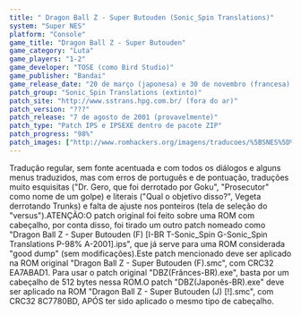 ```yaml
---
title: " Dragon Ball Z - Super Butouden (Sonic_Spin Translations)"
system: "Super NES"
platform: "Console"
game_title: "Dragon Ball Z - Super Butouden"
game_category: "Luta"
game_players: "1-2"
game_developer: "TOSE (como Bird Studio)"
game_publisher: "Bandai"
game_release_date: "20 de março (japonesa) e 30 de novembro (francesa) de 1993"
patch_group: "Sonic_Spin Translations (extinto)"
patch_site: "http://www.sstrans.hpg.com.br/ (fora do ar)"
patch_version: "???"
patch_release: "7 de agosto de 2001 (provavelmente)"
patch_type: "Patch IPS e IPSEXE dentro de pacote ZIP"
patch_progress: "98%"
patch_images: ["http://www.romhackers.org/imagens/traducoes/%5BSNES%5D%20Dragon%20Ball%20Z%20-%20Super%20Butouden%20-%20Sonic_Spin%20Translations%20-%201.png","http://www.romhackers.org/imagens/traducoes/%5BSNES%5D%20Dragon%20Ball%20Z%20-%20Super%20Butouden%20-%20Sonic_Spin%20Translations%20-%202.png","http://www.romhackers.org/imagens/traducoes/%5BSNES%5D%20Dragon%20Ball%20Z%20-%20Super%20Butouden%20-%20Sonic_Spin%20Translations%20-%203.png"]
---
```

Tradução regular, sem fonte acentuada e com todos os diálogos e alguns menus traduzidos, mas com erros de português e de pontuação, traduções muito esquisitas ("Dr. Gero, que foi derrotado por Goku", "Prosecutor" como nome de um golpe) e literais ("Qual o objetivo disso?", Vegeta derrotando Trunks) e falta de ajuste nos ponteiros (tela de seleção do "versus").ATENÇÃO:O patch original foi feito sobre uma ROM com cabeçalho, por conta disso, foi tirado um outro patch nomeado como "Dragon Ball Z - Super Butouden (F) [I-BR T-Sonic_Spin G-Sonic_Spin Translations P-98% A-2001].ips", que já serve para uma ROM considerada "good dump" (sem modificações).Este patch mencionado deve ser aplicado na ROM original "Dragon Ball Z - Super Butouden (F).smc", com CRC32 EA7ABAD1. Para usar o patch original "DBZ(Frânces-BR).exe", basta por um cabeçalho de 512 bytes nessa ROM.O patch "DBZ(Japonês-BR).exe" deve ser aplicado na ROM "Dragon Ball Z - Super Butouden (J) [!].smc", com CRC32 8C7780BD, APÓS ter sido aplicado o mesmo tipo de cabeçalho.